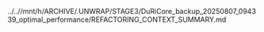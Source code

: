 ../..//mnt/h/ARCHIVE/.UNWRAP/STAGE3/DuRiCore_backup_20250807_094339_optimal_performance/REFACTORING_CONTEXT_SUMMARY.md
